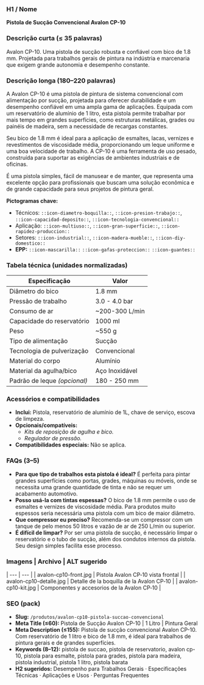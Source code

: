 ### H1 / Nome
**Pistola de Sucção Convencional Avalon CP-10**

### Descrição curta (≤ 35 palavras)
Avalon CP-10. Uma pistola de sucção robusta e confiável com bico de 1.8 mm. Projetada para trabalhos gerais de pintura na indústria e marcenaria que exigem grande autonomia e desempenho constante.

### Descrição longa (180–220 palavras)
A Avalon CP-10 é uma pistola de pintura de sistema convencional com alimentação por sucção, projetada para oferecer durabilidade e um desempenho confiável em uma ampla gama de aplicações. Equipada com um reservatório de alumínio de 1 litro, esta pistola permite trabalhar por mais tempo em grandes superfícies, como estruturas metálicas, grades ou painéis de madeira, sem a necessidade de recargas constantes.

Seu bico de 1.8 mm é ideal para a aplicação de esmaltes, lacas, vernizes e revestimentos de viscosidade média, proporcionando um leque uniforme e uma boa velocidade de trabalho. A CP-10 é uma ferramenta de uso pesado, construída para suportar as exigências de ambientes industriais e de oficinas.

É uma pistola simples, fácil de manusear e de manter, que representa uma excelente opção para profissionais que buscam uma solução econômica e de grande capacidade para seus projetos de pintura geral.

**Pictogramas chave:**
- Técnicos: `::icon-diametro-boquilla::`, `::icon-presion-trabajo::`, `::icon-capacidad-deposito::`, `::icon-tecnologia-convencional::`
- Aplicação: `::icon-multiuso::`, `::icon-gran-superficie::`, `::icon-rapidez-produccion::`
- Setores: `::icon-industrial::`, `::icon-madera-mueble::`, `::icon-diy-domestico::`
- **EPP:** `::icon-mascarilla::` `::icon-gafas-proteccion::` `::icon-guantes::`

### Tabela técnica (unidades normalizadas)
| **Especificação** | **Valor** |
|---|---|
| Diâmetro do bico | 1.8 mm |
| Pressão de trabalho | 3.0 - 4.0 bar |
| Consumo de ar | ~200-300 L/min |
| Capacidade do reservatório | 1000 ml |
| Peso | ~550 g |
| Tipo de alimentação | Sucção |
| Tecnologia de pulverização | Convencional |
| Material do corpo | Alumínio |
| Material da agulha/bico | Aço Inoxidável |
| Padrão de leque *(opcional)* | 180 - 250 mm |

### Acessórios e compatibilidades
- **Inclui:** Pistola, reservatório de alumínio de 1L, chave de serviço, escova de limpeza.
- **Opcionais/compatíveis:**
  - *Kits de reposição de agulha e bico.*
  - *Regulador de pressão.*
- **Compatibilidades especiais:** Não se aplica.

### FAQs (3–5)
- **Para que tipo de trabalhos esta pistola é ideal?** É perfeita para pintar grandes superfícies como portas, grades, máquinas ou móveis, onde se necessita uma grande quantidade de tinta e não se requer um acabamento automotivo.
- **Posso usá-la com tintas espessas?** O bico de 1.8 mm permite o uso de esmaltes e vernizes de viscosidade média. Para produtos muito espessos seria necessária uma pistola com um bico de maior diâmetro.
- **Que compressor eu preciso?** Recomenda-se um compressor com um tanque de pelo menos 50 litros e vazão de ar de 250 L/min ou superior.
- **É difícil de limpar?** Por ser uma pistola de sucção, é necessário limpar o reservatório e o tubo de sucção, além dos condutos internos da pistola. Seu design simples facilita esse processo.


### Imagens | Archivo | ALT sugerido
| --- | --- |
| avalon-cp10-front.jpg | Pistola Avalon CP‑10 vista frontal |
| avalon-cp10-detalle.jpg | Detalle de la boquilla de la Avalon CP‑10 |
| avalon-cp10-kit.jpg | Componentes y accesorios de la Avalon CP‑10 |


### SEO (pack)
- **Slug:** `/produtos/avalon-cp10-pistola-succao-convencional`
- **Meta Title (≤60):** Pistola de Sucção Avalon CP-10 | 1 Litro | Pintura Geral
- **Meta Description (≤155):** Pistola de sucção convencional Avalon CP-10. Com reservatório de 1 litro e bico de 1.8 mm, é ideal para trabalhos de pintura gerais e de grandes superfícies.
- **Keywords (8–12):** pistola de succao, pistola de reservatorio, avalon cp-10, pistola para esmalte, pistola para grades, pistola para madeira, pistola industrial, pistola 1 litro, pistola barata
- **H2 sugeridos:** Desempenho para Trabalhos Gerais · Especificações Técnicas · Aplicações e Usos · Perguntas Frequentes